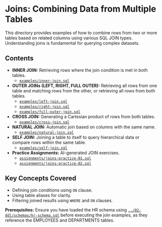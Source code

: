 # Joins: Combining Data from Multiple Tables

This directory provides examples of how to combine rows from two or more tables based on related columns using various SQL JOIN types. Understanding joins is fundamental for querying complex datasets.

## Contents

- **INNER JOIN:** Retrieving rows where the join condition is met in both tables.
  - [`examples/inner-join.sql`](examples/inner-join.sql)
- **OUTER JOINs (LEFT, RIGHT, FULL OUTER):** Retrieving all rows from one table and matching rows from the other, or retrieving all rows from both tables.
  - [`examples/left-join.sql`](examples/left-join.sql)
  - [`examples/right-join.sql`](examples/right-join.sql)
  - [`examples/full-outer-join.sql`](examples/full-outer-join.sql)
- **CROSS JOIN:** Generating a Cartesian product of rows from both tables.
  - [`examples/cross-join.sql`](examples/cross-join.sql)
- **NATURAL JOIN:** Automatic join based on columns with the same name.
  - [`examples/natural-join.sql`](examples/natural-join.sql)
- **SELF JOIN:** Joining a table to itself to query hierarchical data or compare rows within the same table.
  - [`examples/self-join.sql`](examples/self-join.sql)
- **Practice Assignments:** AI-generated JOIN exercises.
  - [`assignments/joins-practice-01.sql`](assignments/joins-practice-01.sql)
  - [`assignments/joins-practice-02.sql`](assignments/joins-practice-02.sql)

## Key Concepts Covered

- Defining join conditions using `ON` clause.
- Using table aliases for clarity.
- Filtering joined results using `WHERE` and `ON` clauses.

**Prerequisites:** Ensure you have loaded the HR schema using [`../02-ddl/schemas/hr-schema.sql`](../02-ddl/schemas/hr-schema.sql) before executing the join examples, as they reference the EMPLOYEES and DEPARTMENTS tables.
